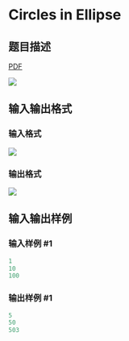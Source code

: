 # Circles in Ellipse

## 题目描述

[problemUrl]: https://uva.onlinejudge.org/index.php?option=com_onlinejudge&Itemid=8&category=871&page=show_problem&problem=5122

[PDF](https://uva.onlinejudge.org/external/131/p13199.pdf)

![](https://cdn.luogu.com.cn/upload/vjudge_pic/UVA13199/a2cb39f4f1c1c511528d73d867f8f3718607d85b.png)

## 输入输出格式

### 输入格式

![](https://cdn.luogu.com.cn/upload/vjudge_pic/UVA13199/84bc813b173cfdfbf524ea48889f976a4ab2c17f.png)

### 输出格式

![](https://cdn.luogu.com.cn/upload/vjudge_pic/UVA13199/4530dea73e39af42c0f1b66a9399dfeb9e386e65.png)

## 输入输出样例

### 输入样例 #1

```cpp
1
10
100
```


### 输出样例 #1

```cpp
5
50
503
```


